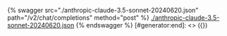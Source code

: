[#generator:start]: <> ({ "template": "openapi" })
{% swagger src="./anthropic-claude-3.5-sonnet-20240620.json" path="/v2/chat/completions" method="post" %}
[./anthropic-claude-3.5-sonnet-20240620.json](./anthropic-claude-3.5-sonnet-20240620.json)
{% endswagger %}
[#generator:end]: <> ({})